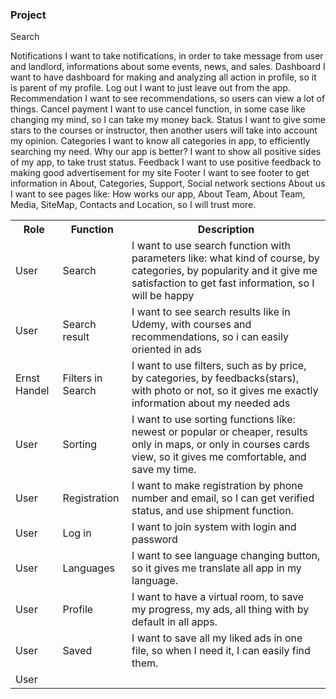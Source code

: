 <h3>Project</h3>
Search	
	
Notifications	I want to take notifications, in order to take message from user and landlord, informations about some events, news, and sales.
Dashboard	I want to have dashboard for making and analyzing all action in profile, so it is parent of my profile.
Log out	I want to just leave out from the app.
Recommendation	I want to see recommendations, so users can view a lot of things.
Cancel payment	I want to use cancel function, in some case like changing my mind, so I can take my money back.
Status	I want to give some stars to the courses or instructor, then another users will take into account my opinion.
Categories	I want to know all categories in app, to efficiently searching my need.
Why our app is better?	I want to show all positive sides of my app, to take trust status.
Feedback	I want to use positive feedback to making good advertisement for my site
Footer	I want to see footer to get information in About, Categories, Support, Social network sections
About us	I want to see pages like: How works our app, About Team, About Team, Media, SiteMap, Contacts and Location, so I will trust more.

<table>
  <tr>
    <th>Role</th>
    <th>Function</th>
    <th>Description</th>
  </tr>
  <tr>
    <td>User</td>
    <td>Search</td>
    <td>I want to use search function with parameters like: what kind of course, by categories, by popularity and it give me satisfaction to get fast information, so I will be happy</td>
  </tr>
  <tr>
    <td>User</td>
    <td>Search result</td>
    <td>I want to see search results like in Udemy, with courses and recommendations, so i can easily oriented in ads</td>
  </tr>
  <tr>
    <td>Ernst Handel</td>
    <td>Filters in Search</td>
    <td>	I want to use filters, such as  by price, by categories, by feedbacks(stars), with photo or not,  so it gives me exactly information about my needed ads
</td>
  </tr>
  <tr>
    <td>User</td>
    <td>Sorting</td>
    <td>	I want to use sorting functions like: newest or popular or cheaper, results only in maps, or only in courses cards view, so it gives me comfortable, and save my time.
</td>
  </tr>
  <tr>
    <td>User</td>
    <td>Registration</td>
    <td>	I want to make registration by phone number and email, so I can get verified status, and use shipment function.</td>
  </tr>
   <tr>
    <td>User</td>
    <td>Log in</td>
    <td>	I want to join system with login and password</td>
  </tr>
   <tr>
    <td>User</td>
    <td>Languages</td>
    <td>	I want to see language changing button, so it gives me translate all app in my language.</td>
  </tr>
   <tr>
    <td>User</td>
    <td>Profile</td>
    <td>	I want to have a virtual room, to save my progress, my ads, all thing with by default in all apps.</td>
  </tr>
   <tr>
    <td>User</td>
    <td>Saved</td>
    <td>	I want to save all my liked ads in one file, so when I need it, I can easily find them.</td>
  </tr>
   <tr>
    <td>User</td>
    <td></td>
    <td></td>
  </tr>
  
</table>

